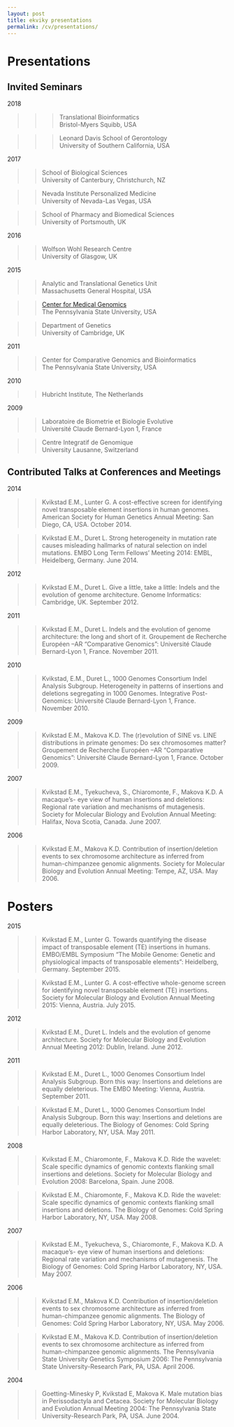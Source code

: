 ```yaml
---
layout: post
title: ekviky presentations 
permalink: /cv/presentations/
---
```


# Presentations  

## Invited Seminars  
2018
>>>Translational Bioinformatics  
>>>Bristol-Myers Squibb, USA  

>>>Leonard Davis School of Gerontology  
>>>University of Southern California, USA  

2017  
>>School of Biological Sciences  
>>University of Canterbury, Christchurch, NZ  

>>Nevada Institute Personalized Medicine  
>>University of Nevada-Las Vegas, USA  

>>School of Pharmacy and Biomedical Sciences  
>>University of Portsmouth, UK  

2016  
>>Wolfson Wohl Research Centre  
>>University of Glasgow, UK  

2015  
>>Analytic and Translational Genetics Unit  
>>Massachusetts General Hospital, USA  

>>[Center for Medical Genomics](http://www.bx.psu.edu/ctr_med_genom/)  
>>The Pennsylvania State University, USA  

>>Department of Genetics  
>>University of Cambridge, UK  

2011  
>>Center for Comparative Genomics and Bioinformatics  
>>The Pennsylvania State University, USA  

2010  
>>Hubricht Institute, The Netherlands  

2009  
>>Laboratoire de Biometrie et Biologie Evolutive  
>>Université Claude Bernard-Lyon 1, France  

>>Centre Integratif de Genomique  
>>University Lausanne, Switzerland  


## Contributed Talks at Conferences and Meetings  

2014  
>>Kvikstad E.M., Lunter G. A cost-effective screen for identifying novel transposable element insertions in human genomes. American Society for Human Genetics Annual Meeting: San Diego, CA, USA. October 2014.  

>>Kvikstad E.M., Duret L. Strong heterogeneity in mutation rate causes misleading hallmarks of natural selection on indel mutations. EMBO Long Term Fellows’ Meeting 2014: EMBL, Heidelberg, Germany. June 2014.  

2012  
>>Kvikstad E.M., Duret L. Give a little, take a little: Indels and the evolution of genome architecture. Genome Informatics: Cambridge, UK. September 2012.  

2011  
>>Kvikstad E.M., Duret L. Indels and the evolution of genome architecture: the long and short of it. Groupement de Recherche Européen –AR “Comparative Genomics”: Université Claude Bernard-Lyon 1, France. November 2011.  

2010  
>>Kvikstad, E.M., Duret L., 1000 Genomes Consortium Indel Analysis Subgroup. Heterogeneity in patterns of insertions and deletions segregating in 1000 Genomes. Integrative Post-Genomics: Université Claude Bernard-Lyon 1, France. November 2010.  

2009  
>>Kvikstad E.M., Makova K.D. The (r)evolution of SINE vs. LINE distributions in primate genomes: Do sex chromosomes matter? Groupement de Recherche Européen –AR “Comparative Genomics”: Université Claude Bernard-Lyon 1, France. October 2009.  

2007  
>>Kvikstad E.M., Tyekucheva, S., Chiaromonte, F., Makova K.D. A macaque’s- eye view of human insertions and deletions: Regional rate variation and mechanisms of mutagenesis. Society for Molecular Biology and Evolution Annual Meeting: Halifax, Nova Scotia, Canada. June 2007.  

2006  
>>Kvikstad E.M., Makova K.D. Contribution of insertion/deletion events to sex chromosome architecture as inferred from human-chimpanzee genomic alignments. Society for Molecular Biology and Evolution Annual Meeting: Tempe, AZ, USA. May 2006.  

# Posters
2015  
>>Kvikstad E.M., Lunter G. Towards quantifying the disease impact of transposable element (TE) insertions in humans. EMBO/EMBL Symposium “The Mobile Genome: Genetic and physiological impacts of transposable elements”: Heidelberg, Germany. September 2015.  

>>Kvikstad E.M., Lunter G. A cost-effective whole-genome screen for identifying novel transposable element (TE) insertions. Society for Molecular Biology and Evolution Annual Meeting 2015: Vienna, Austria. July 2015.  

2012  
>>Kvikstad E.M., Duret L. Indels and the evolution of genome architecture. Society for Molecular Biology and Evolution Annual Meeting 2012: Dublin, Ireland. June 2012.  

2011  
>>Kvikstad E.M., Duret L., 1000 Genomes Consortium Indel Analysis Subgroup. Born this way: Insertions and deletions are equally deleterious. The EMBO Meeting: Vienna, Austria. September 2011.  

>>Kvikstad E.M., Duret L., 1000 Genomes Consortium Indel Analysis Subgroup. Born this way: Insertions and deletions are equally deleterious. The Biology of Genomes: Cold Spring Harbor Laboratory, NY, USA. May 2011.  

2008  
>>Kvikstad E.M., Chiaromonte, F., Makova K.D. Ride the wavelet: Scale specific dynamics of genomic contexts flanking small insertions and deletions. Society for Molecular Biology and Evolution 2008: Barcelona, Spain. June 2008.  

>>Kvikstad E.M., Chiaromonte, F., Makova K.D. Ride the wavelet: Scale specific dynamics of genomic contexts flanking small insertions and deletions. The Biology of Genomes: Cold Spring Harbor Laboratory, NY, USA. May 2008.  

2007  
>>Kvikstad E.M., Tyekucheva, S., Chiaromonte, F., Makova K.D. A macaque’s- eye view of human insertions and deletions: Regional rate variation and mechanisms of mutagenesis. The Biology of Genomes: Cold Spring Harbor Laboratory, NY, USA. May 2007.  

2006  
>>Kvikstad E.M., Makova K.D. Contribution of insertion/deletion events to sex chromosome architecture as inferred from human-chimpanzee genomic alignments. The Biology of Genomes: Cold Spring Harbor Laboratory, NY, USA. May 2006.  

>>Kvikstad E.M., Makova K.D. Contribution of insertion/deletion events to sex chromosome architecture as inferred from human-chimpanzee genomic alignments. The Pennsylvania State University Genetics Symposium 2006: The Pennsylvania State University-Research Park, PA, USA. April 2006.  

2004  
>>Goetting-Minesky P, Kvikstad E, Makova K. Male mutation bias in Perissodactyla and Cetacea. Society for Molecular Biology and Evolution Annual Meeting 2004: The Pennsylvania State University-Research Park, PA, USA. June 2004.  

